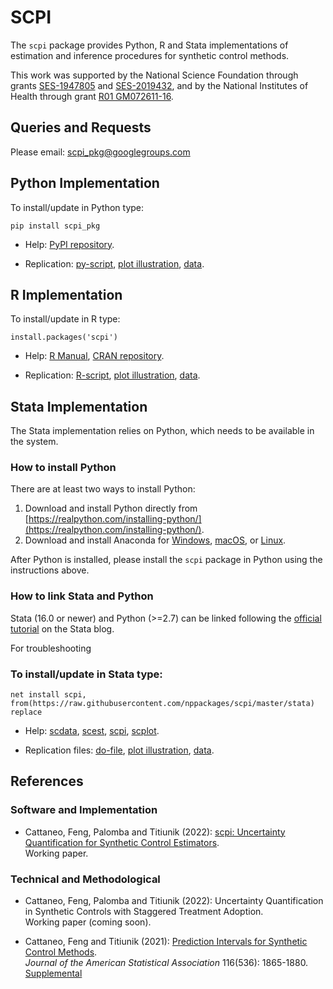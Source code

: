 # SCPI

The `scpi` package provides Python, R and Stata implementations of estimation and inference procedures for synthetic control methods.

This work was supported by the National Science Foundation through grants [SES-1947805](https://www.nsf.gov/awardsearch/showAward?AWD_ID=1947805) and [SES-2019432](https://www.nsf.gov/awardsearch/showAward?AWD_ID=2019432), and by the National Institutes of Health through grant [R01 GM072611-16](https://reporter.nih.gov/project-details/10093056).

## Queries and Requests

Please email: [scpi_pkg@googlegroups.com](mailto:scpi_pkg@googlegroups.com)

## Python Implementation

To install/update in Python type:
```
pip install scpi_pkg
```

- Help: [PyPI repository](https://pypi.org/project/scpi_pkg/).

- Replication: [py-script](Python/scpi_illustration.py), [plot illustration](Python/scpi_illustration_plot.py), [data](Python/scpi_germany.csv).

## R Implementation

To install/update in R type:
```
install.packages('scpi')
```

- Help: [R Manual](R/scpi.pdf), [CRAN repository](https://cran.r-project.org/package=scpi).

- Replication: [R-script](R/scpi_illustration.R), [plot illustration](R/scpi_illustration_plot.R), [data](R/scpi_germany.csv).

## Stata Implementation

The Stata implementation relies on Python, which needs to be available in the system.

### How to install Python
There are at least two ways to install Python:
1. Download and install Python directly from [https://realpython.com/installing-python/](https://realpython.com/installing-python/).
2. Download and install Anaconda for [Windows](https://docs.anaconda.com/anaconda/install/windows/), [macOS](https://docs.anaconda.com/anaconda/install/mac-os/), or [Linux](https://docs.anaconda.com/anaconda/install/linux/).

After Python is installed, please install the `scpi` package in Python using the instructions above.

### How to link Stata and Python
Stata (16.0 or newer) and Python (>=2.7) can be linked following the [official tutorial](https://blog.stata.com/2020/08/18/stata-python-integration-part-1-setting-up-stata-to-use-python/) on the Stata blog.

For troubleshooting

### To install/update in Stata type:
```
net install scpi, from(https://raw.githubusercontent.com/nppackages/scpi/master/stata) replace
```

- Help: [scdata](stata/scdata.pdf), [scest](/stata/scest.pdf), [scpi](stata/scpi.pdf), [scplot](stata/scplot.pdf).

- Replication files: [do-file](stata/scpi_illustration.do), [plot illustration](stata/scpi_illustration_plot.do), [data](stata/scpi_germany.dta).


## References

### Software and Implementation

- Cattaneo, Feng, Palomba and Titiunik (2022): [scpi: Uncertainty Quantification for Synthetic Control Estimators](https://nppackages.github.io/references/Cattaneo-Feng-Palomba-Titiunik_2022_scpi.pdf).<br>
Working paper.

### Technical and Methodological

- Cattaneo, Feng, Palomba and Titiunik (2022): Uncertainty Quantification in Synthetic Controls with Staggered Treatment Adoption.<br>
Working paper (coming soon).

- Cattaneo, Feng and Titiunik (2021): [Prediction Intervals for Synthetic Control Methods](https://nppackages.github.io/references/Cattaneo-Feng-Titiunik_2021_JASA.pdf).<br>
_Journal of the American Statistical Association_ 116(536): 1865-1880.<br>
[Supplemental](https://nppackages.github.io/references/Cattaneo-Feng-Titiunik_2021_JASA--Supplement.pdf)<br>

<br><br>
